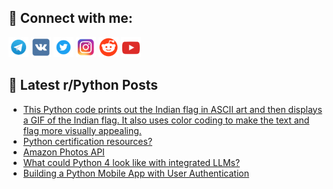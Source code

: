 ## 🔎 Connect with me:
[<img src="https://github.com/bullbesh/bullbesh/blob/main/images/Telegram.png" width="32" height="32" />](https://t.me/bullbesh)
[<img src="https://github.com/bullbesh/bullbesh/blob/main/images/VK.png" width="32" height="32" />](https://vk.com/bullbesh)
[<img src="https://github.com/bullbesh/bullbesh/blob/main/images/Twitter.png" width="32" height="32" />](https://twitter.com/bullbesh1)
[<img src="https://github.com/bullbesh/bullbesh/blob/main/images/Instagram.png" width="32" height="32" />](https://www.instagram.com/bullbesh)
[<img src="https://github.com/bullbesh/bullbesh/blob/main/images/Reddit.png" width="32" height="32" />](https://www.reddit.com/user/bullbesh)
[<img src="https://github.com/bullbesh/bullbesh/blob/main/images/YouTube.png" width="32" height="32" />](https://www.youtube.com/channel/UCtfjRs6uzgq5mfm8S06WTcg)

## 📕 Latest r/Python Posts
<!-- BLOG-POST-LIST:START -->
- [This Python code prints out the Indian flag in ASCII art and then displays a GIF of the Indian flag. It also uses color coding to make the text and flag more visually appealing.](https://www.reddit.com/r/Python/comments/15s5mcy/this_python_code_prints_out_the_indian_flag_in/)
- [Python certification resources?](https://www.reddit.com/r/Python/comments/15s4mxl/python_certification_resources/)
- [Amazon Photos API](https://www.reddit.com/r/Python/comments/15s4glg/amazon_photos_api/)
- [What could Python 4 look like with integrated LLMs?](https://www.reddit.com/r/Python/comments/15s3gtt/what_could_python_4_look_like_with_integrated_llms/)
- [Building a Python Mobile App with User Authentication](https://www.reddit.com/r/Python/comments/15s386w/building_a_python_mobile_app_with_user/)
<!-- BLOG-POST-LIST:END -->
